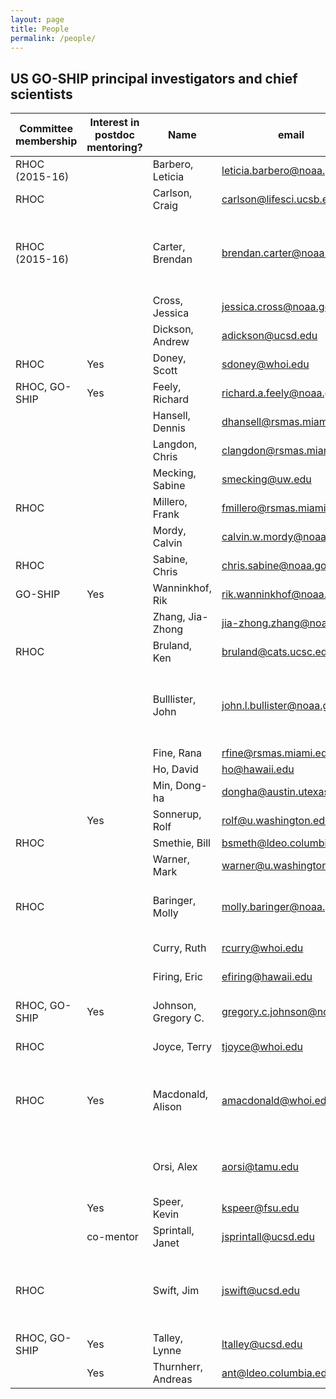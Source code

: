 ```yaml
---
layout: page
title: People
permalink: /people/
---
```


## US GO-SHIP principal investigators and chief scientists

| Committee membership | Interest in postdoc mentoring? | Name | email | Institution | Specialty | Role in program | Chief Scientist on |
|----------------------|--------------------------------|---------------------|----------------------------|-------------------------------|-----------------------|------------------------|--------------------------------------|
| RHOC (2015-16) |  | Barbero, Leticia | leticia.barbero@noaa.gov | CIMAS/UMiami (NOAA affiliate) | Biogeochemistry | Carbon | I9N 2016 |
| RHOC |  | Carlson, Craig | carlson@lifesci.ucsb.edu | UCSB | Biogeochemistry | DOC, TDN |  |
| RHOC (2015-16) |  | Carter, Brendan | brendan.carter@noaa.gov | NOAA/PMEL | Biogeochemistry | Carbon | P18 2016, Co-chief P16S 2014 |
|  |  | Cross, Jessica | jessica.cross@noaa.gov | NOAA/PMEL | Biogeochemistry | Carbon | P16N 2015 |
|  |  | Dickson, Andrew | adickson@ucsd.edu | SIO/UCSD | Biogeochemistry | pH, Talk, (DIC) |  |
| RHOC | Yes | Doney, Scott | sdoney@whoi.edu | WHOI | Biogeochemistry | Carbon, tritium, 3He |  |
| RHOC, GO-SHIP | Yes | Feely, Richard | richard.a.feely@noaa.gov | NOAA/PMEL | Biogeochemistry | DIC | P16N 2006 |
|  |  | Hansell, Dennis | dhansell@rsmas.miami.edu | RSMAS | Biogeochemistry | DOC, TDN |  |
|  |  | Langdon, Chris | clangdon@rsmas.miami.edu | RSMAS | Biogeochemistry | O2 |  |
|  |  | Mecking, Sabine | smecking@uw.edu | UW APL | Biogeochemistry | O2, nutrients | P2 2013 |
| RHOC |  | Millero, Frank | fmillero@rsmas.miami.edu | RSMAS | Biogeochemistry | pH, Talk, DIC |  |
|  |  | Mordy, Calvin | calvin.w.mordy@noaa.gov | UW JISAO (NOAA affiliate) | Biogeochemistry | nutrients |  |
| RHOC |  | Sabine, Chris | chris.sabine@noaa.gov | NOAA/PMEL | Biogeochemistry | Carbon |  |
| GO-SHIP | Yes | Wanninkhof, Rik | rik.wanninkhof@noaa.gov | NOAA/AOML | Biogeochemistry | DIC, pCO2 | A16S 2013 |
|  |  | Zhang, Jia-Zhong | jia-zhong.zhang@noaa.gov | NOAA/AOML | Biogeochemistry | nutrients |  |
| RHOC |  | Bruland, Ken | bruland@cats.ucsc.edu | UCSC | Chemistry | Trace metals (Level 2) |  |
|  |  | Bulllister, John | john.l.bullister@noaa.gov | NOAA/PMEL | Chemistry | CFCs, SF6 | P18 2008, A13.5 2010, A16N 2013 |
|  |  | Fine, Rana | rfine@rsmas.miami.edu | RSMAS | Chemistry | CFCs, SF6 |  |
|  |  | Ho, David | ho@hawaii.edu | U. Hawaii | Chemistry | CFCs, SF6 |  |
|  |  | Min, Dong-ha | dongha@austin.utexas.edu | UT Austin | Chemistry | CFCs, SF6 |  |
|  | Yes | Sonnerup, Rolf | rolf@u.washington.edu | UW JISAO (NOAA affiliate) | Chemistry | CFCs, SF6 |  |
| RHOC |  | Smethie, Bill | bsmeth@ldeo.columbia.edu | LDEO | Chemistry | CFCs, SF6 |  |
|  |  | Warner, Mark | warner@u.washington.edu | UWashington | Chemistry | CFCs, SF6 |  |
| RHOC |  | Baringer, Molly | molly.baringer@noaa.gov | NOAA/AOML | Physical oceanography | CTD, LADCP | A10 2011, A16N 2013 |
|  |  | Curry, Ruth | rcurry@whoi.edu | WHOI | Physical oceanography | CTD | A22 2012 |
|  |  | Firing, Eric | efiring@hawaii.edu | U. Hawaii | Physical oceanography | LADCP, SADCP |  |
| RHOC, GO-SHIP | Yes | Johnson, Gregory C. | gregory.c.johnson@noaa.gov | NOAA/PMEL | Physical oceanography | CTD | P18 2008 I5 2009 |
| RHOC |  | Joyce, Terry | tjoyce@whoi.edu | WHOI | Physical oceanography | CTD, LADCP |  |
| RHOC | Yes | Macdonald, Alison | amacdonald@whoi.edu | WHOI | Physical oceanography | CTD | A10 2011, P16N 2015, I8S 2016 |
|  |  | Orsi, Alex | aorsi@tamu.edu | Texas A&M | Physical oceanography | CTD | Co-chief S4P 2011 |
|  | Yes | Speer, Kevin | kspeer@fsu.edu | Florida State U. | Physical oceanography | CTD, ADCP | I6S 2008 |
|  | co-mentor | Sprintall, Janet | jsprintall@ucsd.edu | SIO/UCSD | Physical oceanography | CTD, ADCP | I9N 2007 |
| RHOC |  | Swift, Jim | jswift@ucsd.edu | SIO/ODF/CCHDO | Physical oceanography | CTD,chemistry | I8S 2007, I5 2009, S4P 2011, P2 2013 |
| RHOC, GO-SHIP | Yes | Talley, Lynne | ltalley@ucsd.edu | SIO/UCSD | Physical oceanography | CTD, chemistry | P16S 2014 |
|  | Yes | Thurnherr, Andreas | ant@ldeo.columbia.edu | LDEO | Physical oceanography | LADCP, turbulence |  |
